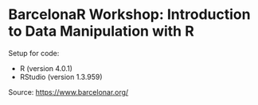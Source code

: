 # BarcelonaR Workshop: Introduction to Data Manipulation with R

Setup for code:

* R (version 4.0.1)
* RStudio (version 1.3.959)

Source: https://www.barcelonar.org/
